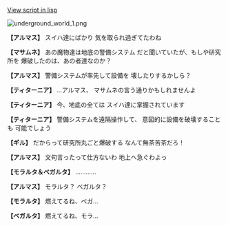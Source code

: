 [View script in lisp](../scripts/101303013.txt)

![underground_world_1.png](../images/backgrounds/underground_world_1.png)

**【アルマス】**
スイハ達にばかり
気を取られ過ぎてたわね

**【マサムネ】**
あの魔物達は地底の警備システム
だと聞いていたが、もしや研究所を
爆破したのは、あの者達なのか？

**【アルマス】**
警備システムが率先して設備を
壊したりするかしら？

**【ティターニア】**
…アルマス、
マサムネの言う通りかもしれませんよ

**【ティターニア】**
今、地底の全ては
スイハ達に掌握されています

**【ティターニア】**
警備システムを遠隔操作して、
意図的に設備を破壊することも
可能でしょう

**【ギル】**
だからって研究所丸ごと爆破する
なんて無茶苦茶だろ！

**【アルマス】**
文句言ったって仕方ないわ
地上へ急ぐわよっ

**【モラルタ＆ベガルタ】**
…………

**【アルマス】**
モラルタ？
ベガルタ？

**【モラルタ】**
燃えてるね、ベガ…

**【ベガルタ】**
燃えてるね、モラ…